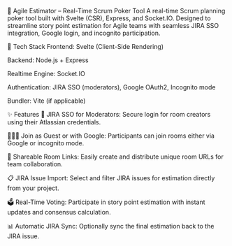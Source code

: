 🔮 Agile Estimator – Real-Time Scrum Poker Tool
A real-time Scrum planning poker tool built with Svelte (CSR), Express, and Socket.IO. Designed to streamline story point estimation for Agile teams with seamless JIRA SSO integration, Google login, and incognito participation.

🚀 Tech Stack
Frontend: Svelte (Client-Side Rendering)

Backend: Node.js + Express

Realtime Engine: Socket.IO

Authentication: JIRA SSO (moderators), Google OAuth2, Incognito mode

Bundler: Vite (if applicable)

✨ Features
🔐 JIRA SSO for Moderators: Secure login for room creators using their Atlassian credentials.

🧑‍🤝‍🧑 Join as Guest or with Google: Participants can join rooms either via Google or incognito mode.

🔗 Shareable Room Links: Easily create and distribute unique room URLs for team collaboration.

📋 JIRA Issue Import: Select and filter JIRA issues for estimation directly from your project.

🗳️ Real-Time Voting: Participate in story point estimation with instant updates and consensus calculation.

📊 Automatic JIRA Sync: Optionally sync the final estimation back to the JIRA issue.
